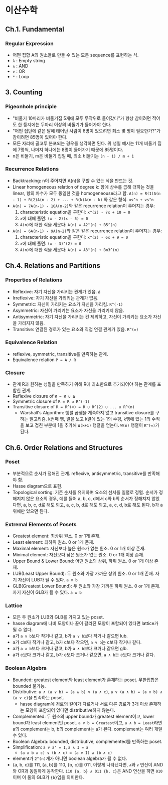 # 이산수학

## Ch.1. Fundamental

### Regular Expression

- 어떤 집합 A의 원소들로 만들 수 있는 모든 sequence를 표현하는 식.
- `λ` : Empty string
- `∧` : AND
- `∨` : OR
- `*` : Loop

## 3. Counting

### Pigeonhole principle

- "비둘기 10마리가 비둘기집 5개에 모두 무작위로 들어갔다"가 항상 참이려면 적어도 한 둥지에는 두마리 이상의 비둘기가 들어가야 한다.
- "어떤 집단에 같은 달에 태어난 사람이 8명이 있으려면 최소 몇 명이 필요한가?"가 참이려면 85명이 있어야 한다.
- 모든 자리에 골고루 분포되는 경우를 생각하면 된다. 위 생일 예시는 11개 비둘기 집에 7명씩, 나머지 하나에는 8명이 들어가기 때문에 85명이다.
- n은 비둘기, m은 비둘기 집일 때, 최소 비둘기는 `(n - 1) / m + 1`

### Recurrence Relations

- Backtracking: n이 주어지면 A(n)을 구할 수 있는 식을 만드는 것.
- Linear homogeneous relation of degree k: 항에 상수를 곱해 더하는 것을 linear, 항의 차수가 모두 동일한 것을 homogeneouse라고 함. `A(n) = R(1)A(n - 1) + R(2)A(n - 2) + ... + R(k)A(n - k)` 와 같은 형식. `us^n + vs^n`
- `A(n) = 7A(n-1) - 10A(n-2)`와 같은 recurrence relation이 주어지는 경우:
    1. characteristic equation을 구한다:  `x^(2) - 7x + 10 = 0`
    2. `x`에 대해 풀면: `(x - 2)(x - 5) = 0`
    3. `A(n)`에 대한 식을 세운다: `A(n) = A2^(n) + B5^(n)`
- `A(n) = 6A(n-1) - 9A(n-2)`와 같은 같은 recurrence relation이 주어지는 경우:
    1. characteristic equation을 구한다: `x^(2) - 6x + 9 = 0`
    2. `x`에 대해 풀면: `(x - 3)^(2) = 0`
    3. `A(n)`에 대한 식을 세운다: `A(n) = A3^(n) + Bn3^(n)`

## Ch.4. Relations and Partitions

### Properties of Relations

- Reflexive: 자기 자신을 가리키는 관계가 있음. `Δ`
- Irreflexive: 자기 자신을 가리키는 관계가 없음.
- Symmetric: 자신이 가리키는 요소가 자신을 가리킴. `R^(-1)`
- Asymmetric: 자신이 가리키는 요소가 자신을 가리키지 않음.
- Antisymmetric: 자기 자신을 가리키는 건 제외하고, 자신이 가리키는 요소가 자신을 가리지지 않음.
- Transitive: 연결된 경로가 있는 요소와 직접 연결 관계가 있음. `R^(∞)`

### Equivalence Relation

- reflexive, symmetric, transitive를 만족하는 관계.
- Equivalence relation `P = A / R`

### Closure

- 관계 R과 원하는 성질을 만족하기 위해 R에 최소한으로 추가되어야 하는 관계를 포함한 관계.
- Reflexive closure of `R = R ∪ Δ`
- Symmetric closure of `R = R ∪ R^(-1)`
- Transitive closure of `R = R^(∞) = R ∪ R^(2) ∪ ... ∪ R^(n)`
    - Warshall's Algorithm: 행렬 곱셈을 계속하지 않고 transitive closure를 구하는 알고리즘. k번째 행, 열을 보고 k열에 있는 1의 수평, k행에 있는 1의 수직을 보고 겹친 부분에 1을 추가해 `W(k+1)` 행렬을 얻는다.  `W(n)` 행렬이 `R^(∞)`가 된다.

## Ch.6. Order Relations and Structures

### Poset

- 부분적으로 순서가 정해진 관계. reflexive, antisymmetric, transitive를 만족해야 함.
- Hasse diagram으로 표현.
- Topological sorting: 기존 순서를 유지하며 요소의 선서를 일렬로 정렬. 순서가 정해지지 않은 요소의 경우, 예를 들어 a, b, c, d에서 c와 b의 순서가 정해지지 않았다면, a, b, c, d로 해도 되고, a, c, b, d로 해도 되고, a, c, d, b로 해도 된다. b가 a 위에만 있으면 된다.

### Extremal Elements of Posets

- Greatest element: 최상위 원소. 0 or 1개 존재.
- Least element: 최하위 원소. 0 or 1개 존재.
- Maximal element: 자신보다 높은 원소가 없는 원소. 0 or 1개 이상 존재.
- Minimal element: 자신보다 낮은 원소가 없는 원소. 0 or 1개 이상 존재.
- Upper Bound & Lower Bound: 어떤 원소의 상위, 하위 원소. 0 or 1개 이상 존재.
- LUB(Least Upper Bound): 두 원소와 가장 가까운 상위 원소. 0 or 1개 존재. 자기 자신이 LUB가 될 수 있다. `a ∨ b`
- GLB(Greatest Lower Bound): 두 원소와 가장 가까운 하위 원소. 0 or 1개 존재. 자기 자신이 GLB가 될 수 있다. `a ∧ b`

### Lattice

- 모든 두 원소가 LUB와 GLB를 가지고 있는 poset.
- hasse diagram에 나비 모양이나 끝이 갈라진 모양이 포함되어 있다면 lattice가 될 수 없다.
- a가 `a ∨ b`보다 작거나 같고, b가 `a ∨ b`보다 작거나 같으면 lub.
- a가 c보다 작거나 같고, b가 c보다 작으면, `a ∨ b`는 c보다 작거나 같다.
- a가 `a ∧ b`보다 크거나 같고, b가 `a ∧ b`보다 크거나 같으면 glb.
- a가 c보다 크거나 같고, b가 c보다 크거나 같으면, `a ∧ b`는 c보다 크거나 같다.

### Boolean Algebra

- Bounded: greatest element와 least element가 존재하는 poset. 무한집합은 bounded 불가능.
- Distributive: `a ∧ (a ∨ b) = (a ∧ b) ∨ (a ∧ c)`, `a ∨ (a ∧ b) = (a ∨ b) ∧ (a ∨ c)`을 만족하는 poset.
    - hasse diagram에 경로의 길이가 다르거나 서로 다른 경로가 3개 이상 존재하는 모양이 포함되어 있다면 distributive하지 않는다.
- Complemented: 두 원소의 upper bound가 greatest element이고, lower bound가 least element인 poset. `a ∨ b = Greatest`이고, `a ∧ b = Least`라면 a의 complement는 b, b의 complement는 a가 된다. complement는 여러 개일 수 있다.
- Boolean Algebra: bounded, distributive, complemented를 만족하는 poset.
- Simplification: `a ∨ a' = I`, `a ∧ I = a`
    - `(a ∧ b ∧ c) ∨ (b ∧ c) = (a ∨ I) ∧ (b ∧ c)`
- element가 `2^(n)`개가 아니면 boolean algebra가 될 수 없다.
- {a, b, c}를 111, {a, b}를 110, {b, c}를 011, 이렇게 나타낸다면, `∧`와 `∨` 연산이 AND와 OR과 동일하게 동작한다.  `110 {a, b} ∧ 011 {b, c}`은 AND 연산을 하면 `010`이며 이 둘의 GLB가 `{b}`임을 의미한다.
